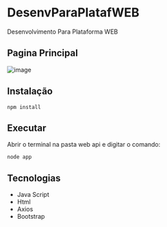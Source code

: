 # DesenvParaPlatafWEB
Desenvolvimento Para Plataforma WEB
## Pagina Principal
![image](https://github.com/EverttonGomes/DesenvParaPlatafWEB/assets/97805158/d6af3ba4-c849-465f-b40d-a95692af2a85)

## Instalação
```
npm install
```
## Executar
Abrir o terminal na pasta web api e digitar o comando:
```
node app
```
## Tecnologias
* Java Script
* Html
* Axios
* Bootstrap
##
